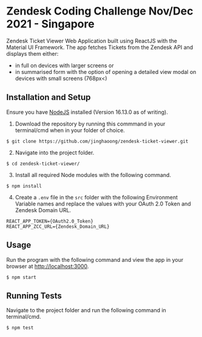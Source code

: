 # Zendesk Coding Challenge Nov/Dec 2021 - Singapore

Zendesk Ticket Viewer Web Application built using ReactJS with the Material UI Framework. The app fetches Tickets from the Zendesk API and displays them either:
- in full on devices with larger screens or
- in summarised form with the option of opening a detailed view modal on devices with small screens (768px<)

## Installation and Setup

Ensure you have [NodeJS](https://nodejs.org/en/) installed (Version 16.13.0 as of writing).

1. Download the repository by running this commmand in your terminal/cmd when in your folder of choice.
```
$ git clone https://github.com/jinghaoong/zendesk-ticket-viewer.git
```

2. Navigate into the project folder.
```
$ cd zendesk-ticket-viewer/
```

3. Install all required Node modules with the following command.
```
$ npm install
```

4. Create a ```.env``` file in the ```src``` folder with the following Environment Variable names and replace the values with your OAuth 2.0 Token and Zendesk Domain URL.
```
REACT_APP_TOKEN={OAuth2.0_Token}
REACT_APP_ZCC_URL={Zendesk_Domain_URL}
```

## Usage
Run the program with the following command and view the app in your browser at [http://localhost:3000](http://localhost:3000).
```
$ npm start
```

## Running Tests
Navigate to the project folder and run the following command in terminal/cmd.
```
$ npm test
```
